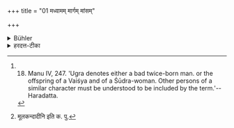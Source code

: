 +++
title = "01 मध्वामम् मार्गम् मांसम्"

+++

<details><summary>Bühler</summary>

1. Honey, uncooked (grain), venison, land, roots, fruits, (a promise of) safety, a pasture for cattle, a house, and fodder for a draught-ox may be accepted (even) from an Ugra. [^1] 


[^1]:  18. Manu IV, 247. 'Ugra denotes either a bad twice-born man. or the offspring of a Vaiśya and of a Śūdra-woman. Other persons of a similar character must be understood to be included by the term.'--Haradatta.
</details>

<details><summary>हरदत्त-टीका</summary>

## सूत्रम्
मध्वामं मार्गं मांसं भूमिर् मूलफलानि रक्षा-गव्यूतिर्-निवेशनं युग्यघासश् चोग्रतः प्रतिगृह्याणि ॥ १ ॥
### प्रस्तावः
एवं तावन्निमित्तदुष्टं जातिदुष्टं कालदुष्टं चाऽभोज्यमुक्तम् । तत्र निमित्तदुष्टं यस्य कुले म्रियेते(पृ. ९२.)त्यादि । जातिदुष्टं कलञ्जादि । कालदुष्टं पर्युषितादि । इदानीं प्रतिग्रहाशुचीनि कानिचिदनुज्ञाय कानिचित् प्रतिषेधति—  
### टिप्पनी
मधु पक्वमपक्वं वा । आमं तण्डुलादि । मृगस्य विकारो मार्गं मांसम् । भूमिः शालेयादिक्षेत्रम् । विश्रमस्थानमित्यन्ये । मूलफलानि[^१] मूलकाम्रादीनि । रक्षा अभयदानम् । गव्यूतिर्गोमार्गः । निवेशनं गृहम् । युगं वहतीति युग्यो बलीवर्दः । तस्य घासो भक्ष्यं पलालादि। एतान्युग्रतोऽपि प्रतिगृह्याणि प्रतिग्राह्याणि अदुर्भिक्षेऽपि । उग्रपापकर्मा द्विजातिः, वैश्याद्वा शुद्रायां जातः । उग्रग्रहणं तादृशानामुपलक्षणम् ॥ १ ॥   

[^१]: मूलकन्दादीनि इति क. पु.
</details>
